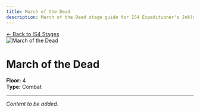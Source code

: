```yaml
---
title: March of the Dead
description: March of the Dead stage guide for IS4 Expeditioner's Joklumarkar
---
```


<div class="back-button-container">
  <a href="/is4-expeditioners/stages/" class="back-button">
    <span class="back-arrow">←</span>
    <span class="back-text">Back to IS4 Stages</span>
  </a>
</div>

<img src="/stages/is4/march-of-the-dead.png" alt="March of the Dead" />

# March of the Dead

**Floor:** 4  
**Type:** Combat  

---

*Content to be added.*
